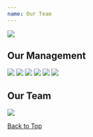 ```yaml
---
name: Our Team
---
```


![](https://www.emarineonline.com/api/common/r/oss?path=prod/mall/10.jpg)

## Our Management

![](https://www.emarineonline.com/api/common/r/oss?path=prod/mall/DES_IMG_18c620e0-53c2-11ea-b61c-57a57ee7d75c.png)
![](https://www.emarineonline.com/api/common/r/oss?path=prod/mall/DES_IMG_35f3c370-53c2-11ea-b61c-57a57ee7d75c.png)
![](https://www.marineonline.com/api/common/r/oss?path=prod/mall/DES_IMG_d3fdeb40-afbb-11ea-bb5f-87768b47b2e1.png)
![](https://www.marineonline.com/api/common/r/oss?path=prod/mall/DES_IMG_b40fcb70-9367-11ea-8a5f-e11936605b7f.png)
![](https://www.emarineonline.com/api/common/r/oss?path=prod/mall/DES_IMG_446e1f90-53c2-11ea-b61c-57a57ee7d75c.png)
![](https://www.emarineonline.com/api/common/r/oss?path=prod/mall/DES_IMG_4d557b30-53c2-11ea-b61c-57a57ee7d75c.png)

## Our Team

![](https://www.emarineonline.com/api/common/r/oss?path=prod/mall/22.jpg)

[Back to Top](ourteam#)


